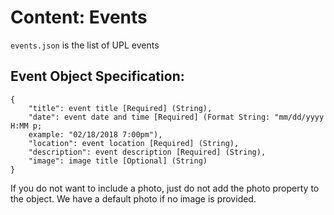 # Content: Events

`events.json` is the list of UPL events

## Event Object Specification:

```
{
    "title": event title [Required] (String),
    "date": event date and time [Required] (Format String: "mm/dd/yyyy H:MM p;
    example: "02/18/2018 7:00pm"),
    "location": event location [Required] (String),
    "description": event description [Required] (String),
    "image": image title [Optional] (String)
}
```

If you do not want to include a photo, just do not add the photo property to
the object. We have a default photo if no image is provided.
